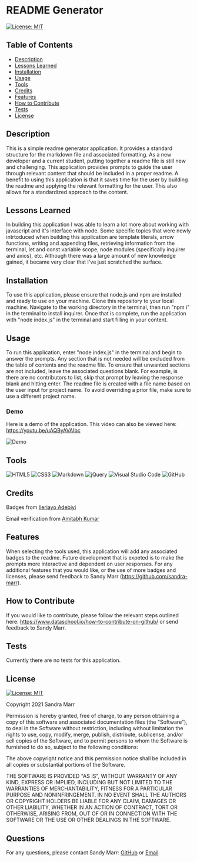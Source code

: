 # README Generator

[![License: MIT](https://img.shields.io/badge/License-MIT-yellow.svg)](https://opensource.org/licenses/MIT)

## Table of Contents
* [Description](#description)
* [Lessons Learned](#lessons-learned)
* [Installation](#installation)
* [Usage](#usage)
* [Tools](#tools)
* [Credits](#credits)
* [Features](#features)
* [How to Contribute](#how-to-contribute)
* [Tests](#tests)
* [License](#license)

## Description 
This is a simple readme generator application. It provides a standard structure for the markdown file and associated formatting. As a new developer and a current student, putting together a readme file is still new and challenging. This application provides prompts to guide the user through relevant content that should be included in a proper readme. 
A benefit to using this application is that it saves time for the user by building the readme and applying the relevant formatting for the user. This also allows for a standardized approach to the content.

## Lessons Learned
In building this application I was able to learn a lot more about working with javascript and it's interface with node. Some specific topics that were newly intrtoduced when building this application are template literals, arrow functions, writing and appending files, retrieving information from the terminal, let and const variable scope, node modules (specifically inquirer and axios), etc. Although there was a large amount of new knowledge gained, it became very clear that I've just scratched the surface. 
## Installation
To use this application, please ensure that node.js and npm are installed and ready to use on your machine. Clone this repository to your local machine. Navigate to the working directory in the terminal, then run "npm i" in the terminal to install inquirer. Once that is complete, run the application with "node index.js" in the terminal and start filling in your content. 
## Usage
To run this application, enter "node index.js" in the terminal and begin to answer the prompts. Any section that is not needed will be excluded from the table of contents and the readme file. To ensure that unwanted sections are not included, leave the associated questions blank. For example, is there are no contributors to list, skip that prompt by leaving the response blank and hitting enter. The readme file is created with a file name based on the user input for project name. To avoid overriding a prior file, make sure to use a different project name.
 
  ### Demo
  Here is a demo of the application. This video can also be viewed here: https://youtu.be/uAQByAVAIbc
  
  ![Demo](./assets/images/ReadmeGeneratorDemo.gif)

## Tools
<img alt="HTML5" src="https://img.shields.io/badge/html5-%23E34F26.svg?style=for-the-badge&logo=html5&logoColor=white"/>  <img alt="CSS3" src="https://img.shields.io/badge/css3-%231572B6.svg?style=for-the-badge&logo=css3&logoColor=white"/>  <img alt="Markdown" src="https://img.shields.io/badge/markdown-%23000000.svg?style=for-the-badge&logo=markdown&logoColor=white"/>  <img alt="jQuery" src="https://img.shields.io/badge/jquery-%230769AD.svg?style=for-the-badge&logo=jquery&logoColor=white"/>  <img alt="Visual Studio Code" src="https://img.shields.io/badge/VisualStudioCode-0078d7.svg?style=for-the-badge&logo=visual-studio-code&logoColor=white"/>  <img alt="GitHub" src="https://img.shields.io/badge/github-%23121011.svg?style=for-the-badge&logo=github&logoColor=white"/>

## Credits
Badges from [Ileriayo Adebiyi](https://github.com/Ileriayo)

Email verification from [Amitabh Kumar](https://gist.github.com/Amitabh-K)

## Features
When selecting the tools used, this application will add any associated badges to the readme. Future development that is expeted is to make the prompts more interactive and dependent on user responses. For any additional features that you would like, or the use of more badges and licenses, please send feedback to Sandy Marr (https://github.com/sandra-marr).  
## How to Contribute
If you would like to contribute, please follow the relevant steps outlined here: https://www.dataschool.io/how-to-contribute-on-github/ or send feedback to Sandy Marr. 
## Tests
Currently there are no tests for this application. 
## License
[![License: MIT](https://img.shields.io/badge/License-MIT-yellow.svg)](https://opensource.org/licenses/MIT)

Copyright 2021 Sandra Marr

  Permission is hereby granted, free of charge, to any person obtaining a copy of this software and associated documentation files (the "Software"), to deal in the Software without restriction, including without limitation the rights to use, copy, modify, merge, publish, distribute, sublicense, and/or sell copies of the Software, and to permit persons to whom the Software is furnished to do so, subject to the following conditions:
  
  The above copyright notice and this permission notice shall be included in all copies or substantial portions of the Software.
  
  THE SOFTWARE IS PROVIDED "AS IS", WITHOUT WARRANTY OF ANY KIND, EXPRESS OR IMPLIED, INCLUDING BUT NOT LIMITED TO THE WARRANTIES OF MERCHANTABILITY, FITNESS FOR A PARTICULAR PURPOSE AND NONINFRINGEMENT. IN NO EVENT SHALL THE AUTHORS OR COPYRIGHT HOLDERS BE LIABLE FOR ANY CLAIM, DAMAGES OR OTHER LIABILITY, WHETHER IN AN ACTION OF CONTRACT, TORT OR OTHERWISE, ARISING FROM, OUT OF OR IN CONNECTION WITH THE SOFTWARE OR THE USE OR OTHER DEALINGS IN THE SOFTWARE.

## Questions

For any questions, please contact Sandy Marr: [GitHub](https://github.com/sandra-marr) or [Email](srpeters44@gmail.com)
